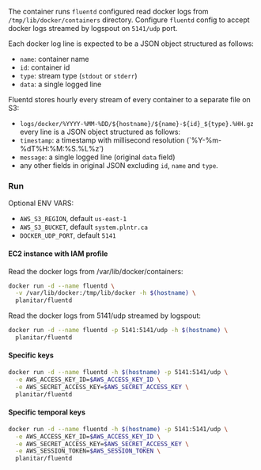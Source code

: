 
The container runs `fluentd` configured read docker logs from
`/tmp/lib/docker/containers` directory.
Configure `fluentd` config to accept docker logs streamed by logspout
on `5141/udp` port.

Each docker log line is expected to be a JSON object structured as follows:
 - `name`: container name
 - `id`: container id
 - `type`: stream type (`stdout` or `stderr`)
 - `data`: a single logged line

Fluentd stores hourly every stream of every container to a separate file on S3:
 - `logs/docker/%YYYY-%MM-%DD/${hostname}/${name}-${id}_${type}.%HH.gz`
every line is a JSON object structured as follows:
 - `timestamp`: a timestamp with millisecond resolution (`%Y-%m-%dT%H:%M:%S.%L%z')
 - `message`: a single logged line (original `data` field)
 - any other fields in original JSON excluding `id`, `name` and `type`.

### Run

Optional ENV VARS:
 - `AWS_S3_REGION`, default `us-east-1`
 - `AWS_S3_BUCKET`, default `system.plntr.ca`
 - `DOCKER_UDP_PORT`, default `5141`

#### EC2 instance with IAM profile

Read the docker logs from /var/lib/docker/containers:

```sh
docker run -d --name fluentd \
  -v /var/lib/docker:/tmp/lib/docker -h $(hostname) \
  planitar/fluentd
```

Read the docker logs from 5141/udp streamed by logspout:

```sh
docker run -d --name fluentd -p 5141:5141/udp -h $(hostname) \
  planitar/fluentd
```

#### Specific keys

```sh
docker run -d --name fluentd -h $(hostname) -p 5141:5141/udp \
  -e AWS_ACCESS_KEY_ID=$AWS_ACCESS_KEY_ID \
  -e AWS_SECRET_ACCESS_KEY=$AWS_SECRET_ACCESS_KEY \
  planitar/fluentd
```

#### Specific temporal keys

```sh
docker run -d --name fluentd -h $(hostname) -p 5141:5141/udp \
  -e AWS_ACCESS_KEY_ID=$AWS_ACCESS_KEY_ID \
  -e AWS_SECRET_ACCESS_KEY=$AWS_SECRET_ACCESS_KEY \
  -e AWS_SESSION_TOKEN=$AWS_SESSION_TOKEN \
  planitar/fluentd
```
